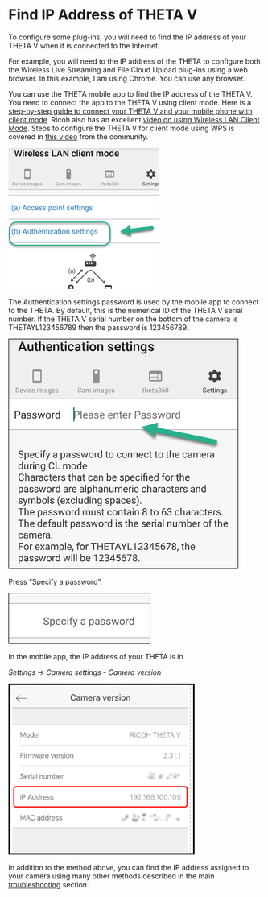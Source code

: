 # Find IP Address of THETA V

To configure some plug-ins, you will need to find the IP address of your THETA V when
it is connected to the Internet.

For example, you will need to the IP address of the THETA to configure both
the Wireless Live Streaming and File Cloud Upload plug-ins using a web browser. 
In this example, I am using Chrome. You can use any browser. 

You can use the THETA mobile app to find the IP address of the THETA V. You 
need to connect the app to the THETA V using client mode. Here is a 
[step-by-step guide to connect your THETA V and your mobile phone with client mode](https://community.theta360.guide/t/theta-v-client-mode-configuration-guide/2565). 
Ricoh also has an excellent 
[video on using Wireless LAN Client Mode](https://www.youtube.com/watch?v=tkqyBNOWWIY). 
Steps to configure the THETA V for client mode using WPS is covered in 
[this video](https://youtu.be/0djxUbn13kM) from the community.

![](/main/img/ip/authenticate.png)

The Authentication settings password is used by the mobile app to connect to the THETA. By default, this is the numerical ID of the THETA V serial number. If the THETA V serial number on the bottom of the camera is THETAYL123456789 then the password is 123456789.

![](/main/img/ip/password.jpg)

Press “Specify a password”.

![](/main/img/ip/specify-password.png)

In the mobile app, the IP address of your THETA is in 

*Settings -> Camera settings - Camera version*

![](/main/img/ip/mobile-ip.png)


In addition to the method above, you can find the IP address assigned to your camera using many
other methods described in the main [troubleshooting](/main/troubleshoot) section.


